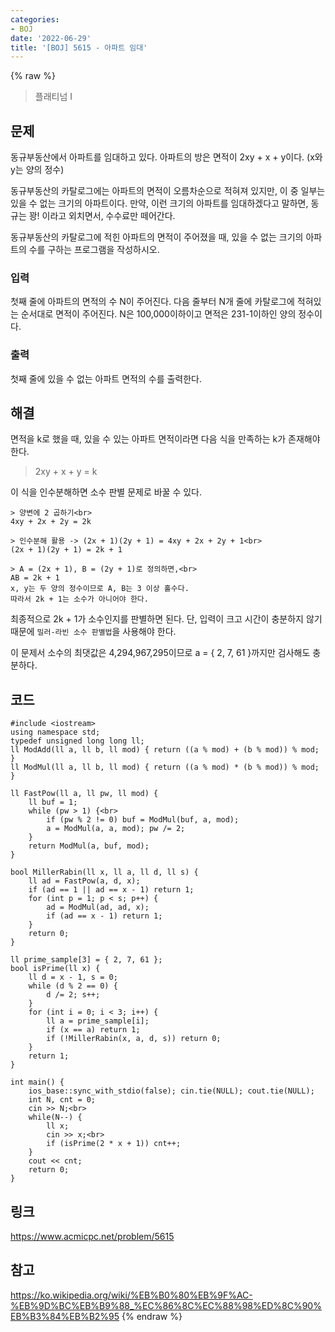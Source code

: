 ```yaml
---
categories:
- BOJ
date: '2022-06-29'
title: '[BOJ] 5615 - 아파트 임대'
---
```


{% raw %}
> 플래티넘 I<br>

## 문제
동규부동산에서 아파트를 임대하고 있다. 아파트의 방은 면적이 2xy + x + y이다. (x와 y는 양의 정수)

동규부동산의 카탈로그에는 아파트의 면적이 오름차순으로 적혀져 있지만, 이 중 일부는 있을 수 없는 크기의 아파트이다. 만약, 이런 크기의 아파트를 임대하겠다고 말하면, 동규는 꽝! 이라고 외치면서, 수수료만 떼어간다.

동규부동산의 카탈로그에 적힌 아파트의 면적이 주어졌을 때, 있을 수 없는 크기의 아파트의 수를 구하는 프로그램을 작성하시오.

### 입력
첫째 줄에 아파트의 면적의 수 N이 주어진다. 다음 줄부터 N개 줄에 카탈로그에 적혀있는 순서대로 면적이 주어진다. N은 100,000이하이고 면적은 231-1이하인 양의 정수이다.

### 출력
첫째 줄에 있을 수 없는 아파트 면적의 수를 출력한다.

## 해결
면적을 k로 했을 때, 있을 수 있는 아파트 면적이라면 다음 식을 만족하는 k가 존재해야 한다.
> 2xy + x + y = k<br>

이 식을 인수분해하면 소수 판별 문제로 바꿀 수 있다.
```
> 양변에 2 곱하기<br>
4xy + 2x + 2y = 2k

> 인수분해 활용 -> (2x + 1)(2y + 1) = 4xy + 2x + 2y + 1<br>
(2x + 1)(2y + 1) = 2k + 1

> A = (2x + 1), B = (2y + 1)로 정의하면,<br>
AB = 2k + 1
x, y는 두 양의 정수이므로 A, B는 3 이상 홀수다.
따라서 2k + 1는 소수가 아니어야 한다.
```
최종적으로 2k + 1가 소수인지를 판별하면 된다. 단, 입력이 크고 시간이 충분하지 않기 때문에 `밀러-라빈 소수 판별법`을 사용해야 한다.

이 문제서 소수의 최댓값은 4,294,967,295이므로 a = { 2, 7, 61 }까지만 검사해도 충분하다.

## 코드
```
#include <iostream>
using namespace std;
typedef unsigned long long ll;
ll ModAdd(ll a, ll b, ll mod) { return ((a % mod) + (b % mod)) % mod; }
ll ModMul(ll a, ll b, ll mod) {	return ((a % mod) * (b % mod)) % mod; }

ll FastPow(ll a, ll pw, ll mod) {
	ll buf = 1;
	while (pw > 1) {<br>
		if (pw % 2 != 0) buf = ModMul(buf, a, mod);
		a = ModMul(a, a, mod); pw /= 2;
	}
	return ModMul(a, buf, mod);
}

bool MillerRabin(ll x, ll a, ll d, ll s) {
	ll ad = FastPow(a, d, x);
	if (ad == 1 || ad == x - 1) return 1;
	for (int p = 1; p < s; p++) {
		ad = ModMul(ad, ad, x);
		if (ad == x - 1) return 1;
	}
	return 0;
}

ll prime_sample[3] = { 2, 7, 61 };
bool isPrime(ll x) {
	ll d = x - 1, s = 0;
	while (d % 2 == 0) {
		d /= 2;	s++;
	}
	for (int i = 0; i < 3; i++) {
		ll a = prime_sample[i];
		if (x == a) return 1;
		if (!MillerRabin(x, a, d, s)) return 0;
	}
	return 1;
}

int main() {
	ios_base::sync_with_stdio(false); cin.tie(NULL); cout.tie(NULL);
	int N, cnt = 0;
	cin >> N;<br>
	while(N--) {
		ll x;
		cin >> x;<br>
		if (isPrime(2 * x + 1)) cnt++;
	}
	cout << cnt;
	return 0;
}
```

## 링크
https://www.acmicpc.net/problem/5615

## 참고
https://ko.wikipedia.org/wiki/%EB%B0%80%EB%9F%AC-%EB%9D%BC%EB%B9%88_%EC%86%8C%EC%88%98%ED%8C%90%EB%B3%84%EB%B2%95
{% endraw %}